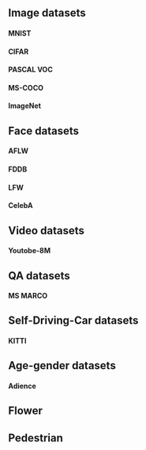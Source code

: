 ## Image datasets
#### MNIST
#### CIFAR
#### PASCAL VOC
#### MS-COCO
#### ImageNet

## Face datasets
#### AFLW
#### FDDB
#### LFW
#### CelebA

## Video datasets
#### Youtobe-8M

## QA datasets
#### MS MARCO

## Self-Driving-Car datasets
#### KITTI

## Age-gender datasets
#### Adience

## Flower
## Pedestrian
